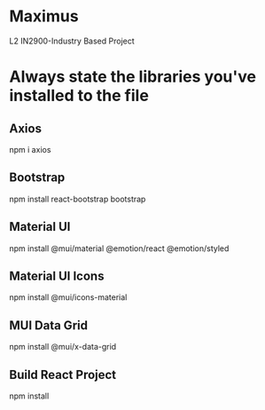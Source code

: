 

# Maximus
L2 IN2900-Industry Based Project

# Always state the libraries you've installed to the file

## Axios
npm i axios

## Bootstrap
npm install react-bootstrap bootstrap

## Material UI
npm install @mui/material @emotion/react @emotion/styled

## Material UI Icons
npm install @mui/icons-material

## MUI Data Grid
npm install @mui/x-data-grid


## Build React Project
npm install


